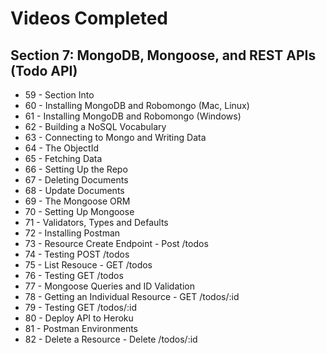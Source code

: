 # Videos Completed

## Section 7: MongoDB, Mongoose, and REST APIs (Todo API)
* 59 - Section Into
* 60 - Installing MongoDB and Robomongo (Mac, Linux)
* 61 - Installing MongoDB and Robomongo (Windows)
* 62 - Building a NoSQL Vocabulary
* 63 - Connecting to Mongo and Writing Data
* 64 - The ObjectId
* 65 - Fetching Data
* 66 - Setting Up the Repo
* 67 - Deleting Documents
* 68 - Update Documents
* 69 - The Mongoose ORM
* 70 - Setting Up Mongoose
* 71 - Validators, Types and Defaults
* 72 - Installing Postman
* 73 - Resource Create Endpoint - Post /todos
* 74 - Testing POST /todos
* 75 - List Resouce - GET /todos
* 76 - Testing GET /todos
* 77 - Mongoose Queries and ID Validation
* 78 - Getting an Individual Resource - GET /todos/:id
* 79 - Testing GET /todos/:id
* 80 - Deploy API to Heroku
* 81 - Postman Environments
* 82 - Delete a Resource - Delete /todos/:id
